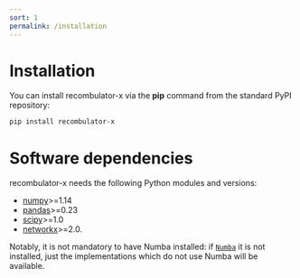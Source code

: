 ```yaml
---
sort: 1
permalink: /installation
---
```


# Installation

You can install recombulator-x via the **pip** command from the standard PyPI repository:

```bash
pip install recombulator-x
```

# Software dependencies

recombulator-x needs the following Python modules and versions: 

- [numpy](https://numpy.org/)>=1.14
- [pandas](https://pandas.pydata.org/)>=0.23
- [scipy](https://scipy.org/)>=1.0
- [networkx](https://networkx.org/)>=2.0. 

Notably, it is not mandatory to have Numba installed: if [`Numba`](https://numba.pydata.org/) it is not installed, just the implementations which do not use Numba will be available. 
